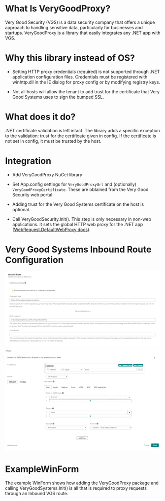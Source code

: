 # What Is VeryGoodProxy?

Very Good Security (VGS) is a data security company that offers a unique approach to handling sensitive data, particularly for businesses and startups. 
VeryGoodProxy is a library that easily integrates any .NET app with VGS.

# Why this library instead of OS?

- Setting HTTP proxy credentials (required) is not supported through .NET application configuration files. Credentials must be registered with winhttp.dll in the IE dialog for proxy config or by modifying registry keys.

- Not all hosts will allow the tenant to add trust for the certificate that Very Good Systems uses to sign the bumped SSL.

# What does it do?

.NET certificate validation is left intact.  The library adds a specific exception to the validation: trust for the certificate given in config.  If the certificate is not set in config, it must be trusted by the host.

# Integration

- Add VeryGoodProxy NuGet library 

- Set App.config settings for `VeryGoodProxyUrl` and (optionally) `VeryGoodProxyCertificate`. These are obtained from the Very Good Security web portal.

- Adding trust for the Very Good Systems certificate on the host is optional.  

- Call VeryGoodSecurity.Init().  This step is only necessary in non-web applications.  It sets the global HTTP web proxy for the .NET app ([WebRequest.DefaultWebProxy docs](https://docs.microsoft.com/en-us/dotnet/api/system.net.webrequest.defaultwebproxy?view=netframework-4.7.2)).

# Very Good Systems Inbound Route Configuration

![Route Config](https://raw.githubusercontent.com/lebowitz/VeryGoodProxy/master/VeryGoodProxy/inboundroute.bmp "Route Config")
![Filter Config](https://raw.githubusercontent.com/lebowitz/VeryGoodProxy/master/VeryGoodProxy/filters.bmp "Filter Config")

# ExampleWinForm

The example WinForm shows how adding the VeryGoodProxy package and calling VeryGoodSystems.Init() is all that is required to proxy requests through an Inbound VGS route.  
